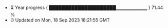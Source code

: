 - ⏳ Year progress { █████████████████████▁▁▁▁▁▁▁▁▁ } 71.44 %
- ⏰ Updated on Mon, 18 Sep 2023 18:21:55 GMT

